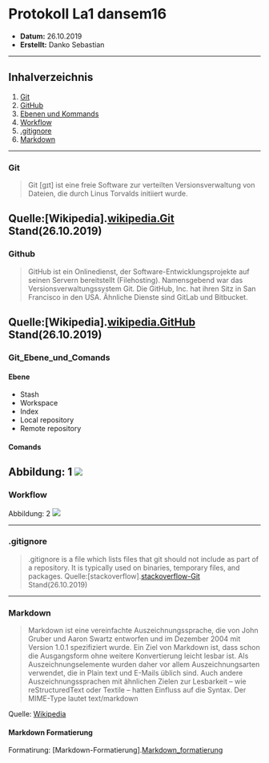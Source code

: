 # Protokoll La1 dansem16
 * **Datum:** 26.10.2019
 * **Erstellt:** Danko Sebastian
----------------------------------------
## Inhalverzeichnis

1. [Git](#git)
2. [GitHub](#github)
3. [Ebenen und Kommands](#git-ebenen-und-kommands)
4. [Workflow](#git-workflow)
5. [.gitignore](#gitignore)
6. [Markdown](#markdown)
-----------------------------------------------------------
### Git
>Git [ɡɪt] ist eine freie Software zur verteilten Versionsverwaltung von Dateien, die durch Linus Torvalds initiiert wurde.

 Quelle:[Wikipedia].[wikipedia.Git] Stand(26.10.2019)
-----------------------------------------------------------
### Github
>GitHub ist ein Onlinedienst, der Software-Entwicklungsprojekte auf seinen Servern bereitstellt (Filehosting). Namensgebend war das Versionsverwaltungssystem Git. Die GitHub, Inc. hat ihren Sitz in San Francisco in den USA. Ähnliche Dienste sind GitLab und Bitbucket.

 Quelle:[Wikipedia].[wikipedia.GitHub] Stand(26.10.2019)
-----------------------------------------------------------
### Git_Ebene_und_Comands
#### Ebene
 * Stash 
 * Workspace
 * Index
 * Local repository
 * Remote repository

#### Comands
  Abbildung: 1  ![](https://readsahil.files.wordpress.com/2016/09/git_cheat_sheet.png?w=636g)
 ----------------------------------------------------------

### Workflow
  Abbildung: 2 ![](https://arccwiki.uwyo.edu/images/1/19/GitHub_Flow_steps.png)

-----------------------------------------------------------

### .gitignore
 >.gitignore is a file which lists files that git should not include as part of a repository. It is typically used on binaries, temporary files, and packages.
Quelle:[stackoverflow].[stackoverflow-Git] Stand(26.10.2019)
-----------------------------------------------------------

### Markdown
>Markdown ist eine vereinfachte Auszeichnungssprache, die von John Gruber und Aaron Swartz entworfen und im Dezember 2004 mit Version 1.0.1 spezifiziert wurde. Ein Ziel von Markdown ist, dass schon die Ausgangsform ohne weitere Konvertierung leicht lesbar ist. Als Auszeichnungselemente wurden daher vor allem Auszeichnungsarten verwendet, die in Plain text und E-Mails üblich sind. Auch andere Auszeichnungssprachen mit ähnlichen Zielen zur Lesbarkeit – wie reStructuredText oder Textile – hatten Einfluss auf die Syntax. Der MIME-Type lautet text/markdown

Quelle: [Wikipedia][Wikipedia-Markdown]

#### Markdown Formatierung

Formatirung: [Markdown-Formatierung].[Markdown_formatierung]










[wikipedia.Git]: https://de.wikipedia.org/wiki/Git
[Wikipedia-Markdown]: https://de.wikipedia.org/wiki/Markdown
[Markdown_formatierung]:https://www.markdownguide.org/basic-syntax/
[Wikipedia.GitHub]: https://de.wikipedia.org/wiki/GitHub
[stackoverflow-Git]:https://stackoverflow.com/tags/gitignore/info
